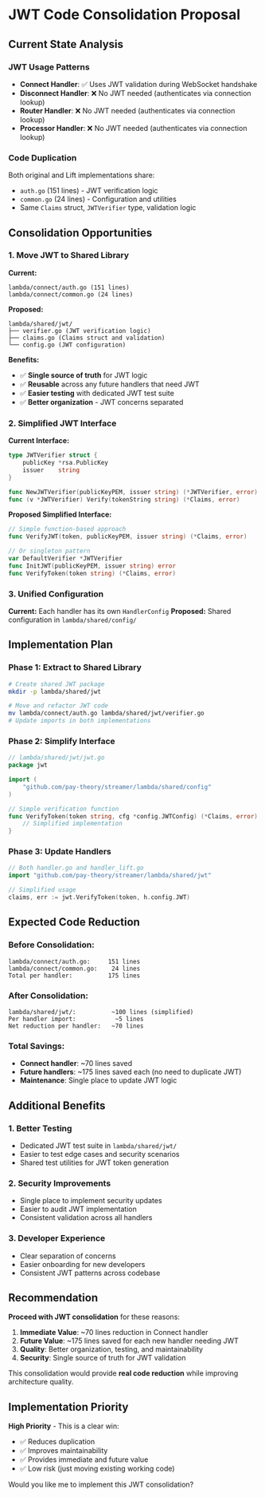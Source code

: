 # JWT Code Consolidation Proposal

## Current State Analysis

### JWT Usage Patterns
- **Connect Handler**: ✅ Uses JWT validation during WebSocket handshake
- **Disconnect Handler**: ❌ No JWT needed (authenticates via connection lookup)
- **Router Handler**: ❌ No JWT needed (authenticates via connection lookup)
- **Processor Handler**: ❌ No JWT needed (authenticates via connection lookup)

### Code Duplication
Both original and Lift implementations share:
- `auth.go` (151 lines) - JWT verification logic
- `common.go` (24 lines) - Configuration and utilities
- Same `Claims` struct, `JWTVerifier` type, validation logic

## Consolidation Opportunities

### 1. Move JWT to Shared Library
**Current:**
```
lambda/connect/auth.go (151 lines)
lambda/connect/common.go (24 lines)
```

**Proposed:**
```
lambda/shared/jwt/
├── verifier.go (JWT verification logic)
├── claims.go (Claims struct and validation)
└── config.go (JWT configuration)
```

**Benefits:**
- ✅ **Single source of truth** for JWT logic
- ✅ **Reusable** across any future handlers that need JWT
- ✅ **Easier testing** with dedicated JWT test suite
- ✅ **Better organization** - JWT concerns separated

### 2. Simplified JWT Interface
**Current Interface:**
```go
type JWTVerifier struct {
    publicKey *rsa.PublicKey
    issuer    string
}

func NewJWTVerifier(publicKeyPEM, issuer string) (*JWTVerifier, error)
func (v *JWTVerifier) Verify(tokenString string) (*Claims, error)
```

**Proposed Simplified Interface:**
```go
// Simple function-based approach
func VerifyJWT(token, publicKeyPEM, issuer string) (*Claims, error)

// Or singleton pattern
var DefaultVerifier *JWTVerifier
func InitJWT(publicKeyPEM, issuer string) error
func VerifyToken(token string) (*Claims, error)
```

### 3. Unified Configuration
**Current:** Each handler has its own `HandlerConfig`
**Proposed:** Shared configuration in `lambda/shared/config/`

## Implementation Plan

### Phase 1: Extract to Shared Library
```bash
# Create shared JWT package
mkdir -p lambda/shared/jwt

# Move and refactor JWT code
mv lambda/connect/auth.go lambda/shared/jwt/verifier.go
# Update imports in both implementations
```

### Phase 2: Simplify Interface
```go
// lambda/shared/jwt/jwt.go
package jwt

import (
    "github.com/pay-theory/streamer/lambda/shared/config"
)

// Simple verification function
func VerifyToken(token string, cfg *config.JWTConfig) (*Claims, error) {
    // Simplified implementation
}
```

### Phase 3: Update Handlers
```go
// Both handler.go and handler_lift.go
import "github.com/pay-theory/streamer/lambda/shared/jwt"

// Simplified usage
claims, err := jwt.VerifyToken(token, h.config.JWT)
```

## Expected Code Reduction

### Before Consolidation:
```
lambda/connect/auth.go:     151 lines
lambda/connect/common.go:    24 lines
Total per handler:          175 lines
```

### After Consolidation:
```
lambda/shared/jwt/:          ~100 lines (simplified)
Per handler import:           ~5 lines
Net reduction per handler:   ~70 lines
```

### Total Savings:
- **Connect handler**: ~70 lines saved
- **Future handlers**: ~175 lines saved each (no need to duplicate JWT)
- **Maintenance**: Single place to update JWT logic

## Additional Benefits

### 1. **Better Testing**
- Dedicated JWT test suite in `lambda/shared/jwt/`
- Easier to test edge cases and security scenarios
- Shared test utilities for JWT token generation

### 2. **Security Improvements**
- Single place to implement security updates
- Easier to audit JWT implementation
- Consistent validation across all handlers

### 3. **Developer Experience**
- Clear separation of concerns
- Easier onboarding for new developers
- Consistent JWT patterns across codebase

## Recommendation

**Proceed with JWT consolidation** for these reasons:

1. **Immediate Value**: ~70 lines reduction in Connect handler
2. **Future Value**: ~175 lines saved for each new handler needing JWT
3. **Quality**: Better organization, testing, and maintainability
4. **Security**: Single source of truth for JWT validation

This consolidation would provide **real code reduction** while improving architecture quality.

## Implementation Priority

**High Priority** - This is a clear win:
- ✅ Reduces duplication
- ✅ Improves maintainability  
- ✅ Provides immediate and future value
- ✅ Low risk (just moving existing working code)

Would you like me to implement this JWT consolidation? 
